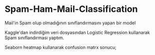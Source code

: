 # Spam-Ham-Mail-Classification
Mail'in Spam olup olmadığının sınıflandırmasını yapan bir model

Kaggle'dan indirdiğim veri dosyasından Logistic Regression kullanarak Spam sınıflandırması yaptım.

Seaborn heatmap kullanarak confusion matrx sonucu;
